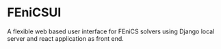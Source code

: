 # FEniCSUI
A flexible web based user interface for FEniCS solvers using Django local server and react application as front end.
